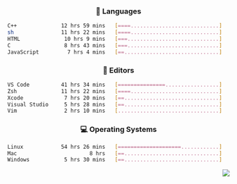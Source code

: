 <!--
<p align="center">
  <img height="50" src="https://cdn.simpleicons.org/c/81c8be" title="clang" alt="clang">
  <img height="50" src="https://cdn.simpleicons.org/c++/81c8be" title="cpp" alt="cpp">
  <img height="50" src="https://cdn.simpleicons.org/arm/81c8be" title="arm" alt="arm">
  <img height="50" src="https://cdn.simpleicons.org/stmicroelectronics/81c8be" title="stmicroelectronics" alt="stmicroelectronics">
  <img height="50" src="https://cdn.simpleicons.org/raspberrypi/81c8be" title="raspberrypi" alt="raspberrypi">
  <img height="50" src="https://cdn.simpleicons.org/cmake/81c8be" title="cmake" alt="cmake">
  <img height="50" src="https://cdn.simpleicons.org/gnubash/81c8be" title="gnubash" alt="gnubash">
</p>
-->

<!--START_SECTION:wakatime_gen-->
<div align="center">

### :hammer: Languages

```sh
C++              12 hrs 59 mins   [====............................]    19.12%
sh               11 hrs 22 mins   [====............................]    16.73%
HTML              10 hrs 9 mins   [===.............................]    14.94%
C                 8 hrs 43 mins   [===.............................]    12.84%
JavaScript         7 hrs 4 mins   [==..............................]    10.41%
```

</div>

<div align="center">

### :floppy_disk: Editors

```sh
VS Code          41 hrs 34 mins   [===============.................]    61.16%
Zsh              11 hrs 22 mins   [====............................]    16.73%
Xcode             7 hrs 20 mins   [==..............................]    10.80%
Visual Studio     5 hrs 28 mins   [==..............................]     8.05%
Vim               2 hrs 10 mins   [................................]     3.20%
```

</div>

<div align="center">

### :computer: Operating Systems

```sh
Linux            54 hrs 26 mins   [====================............]    80.11%
Mac                       8 hrs   [==..............................]    11.79%
Windows           5 hrs 30 mins   [==..............................]     8.11%
```

</div>


<!--END_SECTION:wakatime_gen-->

<div align="right">

[![](https://komarev.com/ghpvc/?username=luswdev&color=283044&style=for-the-badge&label=visiters)](https://github.com/luswdev)

</div>
